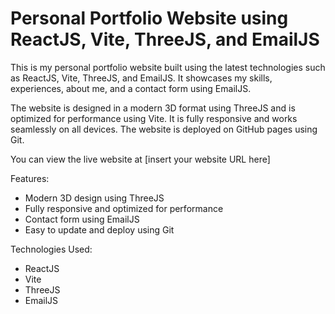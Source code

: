 # Personal Portfolio Website using ReactJS, Vite, ThreeJS, and EmailJS

This is my personal portfolio website built using the latest technologies such as ReactJS, Vite, ThreeJS, and EmailJS. It showcases my skills, experiences, about me, and a contact form using EmailJS. 

The website is designed in a modern 3D format using ThreeJS and is optimized for performance using Vite. It is fully responsive and works seamlessly on all devices. The website is deployed on GitHub pages using Git.

You can view the live website at [insert your website URL here]

Features:
- Modern 3D design using ThreeJS
- Fully responsive and optimized for performance
- Contact form using EmailJS
- Easy to update and deploy using Git

Technologies Used:
- ReactJS
- Vite
- ThreeJS
- EmailJS


